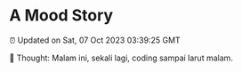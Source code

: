 # A Mood Story

⏰ Updated on Sat, 07 Oct 2023 03:39:25 GMT

💭 Thought: Malam ini, sekali lagi, coding sampai larut malam.

